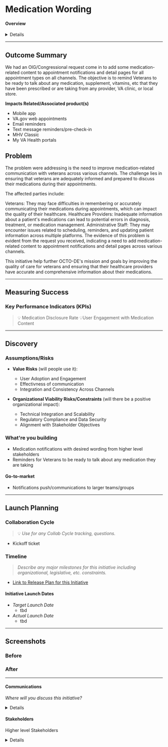 # Medication Wording 
#### Overview

<details>
 
We've been tasked with integrating medication-related content into appointment notifications and detail pages across all channels following an OIG/Congressional request. Our objective is to remind veterans to discuss their medications during appointments, ensuring they are prepared to talk about any prescriptions, supplements, or vitamins from any provider. This initiative aims to improve communication and support veterans in managing their medication effectively.
 

 - *Product: On-site Search* 
   - *Initiatives: Type-ahead, [Search Landing Page](https://github.com/department-of-veterans-affairs/va.gov-team/blob/master/products/on-site-search/initiatives/search-landing/initiative-brief.md), [Surfacing Other Search Tools](https://github.com/department-of-veterans-affairs/va.gov-team/blob/master/products/on-site-search/initiatives/surfacing%20other%20search%20tools/initiative-%20brief.md)*
 - *Product: VA.gov Profile*
   - *Initiatives: Combine Account & Profile, Direct Deposit for Disability, Candidate Address Validation, Direct Deposit for Education, Notification Preferences*
 - *Product: Disability Claims*
   - *Initiatives: Original Claims, Benefits Delivery at Discharge (BDD)*
 
 </details>
 
---

## Outcome Summary
We had an OIG/Congressional request come in to add some medication-related content to appointment notifications and detail pages for all appointment types on all channels. The objective is to remind Veterans to be ready to talk about any medication, supplement, vitamins, etc that they have been prescribed or are taking from any provider, VA clinic, or local store.


**Impacts Related/Associated product(s)**
- Mobile app
- VA.gov web appointments
- Email reminders
- Text message reminders/pre-check-in
- MHV Classic
- My VA Health portals

## Problem
The problem were addressing is the need to improve medication-related communication with veterans across various channels. The challenge lies in ensuring that veterans are adequately informed and prepared to discuss their medications during their appointments.

The affected parties include:

Veterans: They may face difficulties in remembering or accurately communicating their medications during appointments, which can impact the quality of their healthcare.
Healthcare Providers: Inadequate information about a patient's medications can lead to potential errors in diagnosis, treatment, or medication management.
Administrative Staff: They may encounter issues related to scheduling, reminders, and updating patient information across multiple platforms.
The evidence of this problem is evident from the request you received, indicating a need to add medication-related content to appointment notifications and detail pages across various channels.

This initiative help further OCTO-DE's mission and goals by improving the quality of care for veterans and ensuring that their healthcare providers have accurate and comprehensive information about their medications.

<!--
## Desired User Outcomes
- Enhance existing content and add medication wording to appointment notifications 

## Undesired User Outcomes
- Unrelatable notifications/

-->

---
## Measuring Success

### Key Performance Indicators (KPIs)
> 💡 Medication Disclosure Rate
> 💡User Engagement with Medication Content

---

## Discovery
### Assumptions/Risks

- **Value Risks** (will people use it): 
  - User Adoption and Engagement
  - Effectivness of communication
  - Integration and Consistency Across Channels

- **Organizational Viability Risks/Constraints** (will there be a positive organizational impact): 
    - Technical Integration and Scalability
    - Regulatory Compliance and Data Security
    - Alignment with Stakeholder Objectives

### What're you building
- Medication notifications with desired wording from higher level stakeholders
- Reminders for Veterans to be ready to talk about any medication they are taking
#### Go-to-market 
- Notifications push/communications to larger teams/groups  

--- 

## Launch Planning
### Collaboration Cycle
> 💡 *Use for any Collab Cycle tracking, questions.*

- Kickoff ticket

### Timeline 
> *Describe any major milestones for this initiative including organizational, legislative, etc. constraints.*

* [Link to Release Plan for this Initiative](https://github.com/department-of-veterans-affairs/va.gov-team/blob/master/platform/product-management/release-plan-template.md)

#### Initiative Launch Dates
- *Target Launch Date*
  - tbd
- *Actual Launch Date* 
  - tbd

---
   
## Screenshots

### Before

### After

---

#### Communications
*Where will you discuss this initiative?*

<details>

- Team Name: Appointments team 
- GitHub Label(s): appointments 
- Slack channel: #appointments-team
- Product POCs: Adam Oyenuga 

</details>


#### Stakeholders
Higher level Stakeholders 

<details>
  
- Office/Department:
- Contact(s):
 
